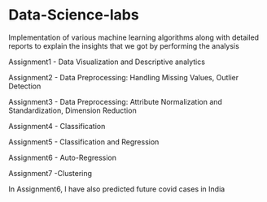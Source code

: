 # Data-Science-labs

Implementation of various machine learning algorithms along with detailed reports to explain the insights that we got by performing the analysis

Assignment1 - Data Visualization and Descriptive analytics

Assignment2 - Data Preprocessing: Handling Missing Values, Outlier Detection

Assignment3 - Data Preprocessing: Attribute Normalization and Standardization, Dimension Reduction

Assignment4 - Classification

Assignment5 - Classification and Regression

Assignment6 - Auto-Regression

Assignment7 -Clustering

In Assignment6, I have also predicted future covid cases in India
